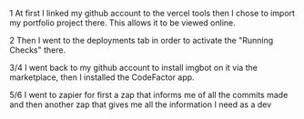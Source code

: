 1 At first I linked my github account to the vercel tools then I chose to import my portfolio project there. This allows it to be viewed online.

2 Then I went to the deployments tab in order to activate the "Running Checks" there.

3/4 I went back to my github account to install imgbot on it via the marketplace, then I installed the CodeFactor app.

5/6 I went to zapier for first a zap that informs me of all the commits made and then another zap that gives me all the information I need as a dev
